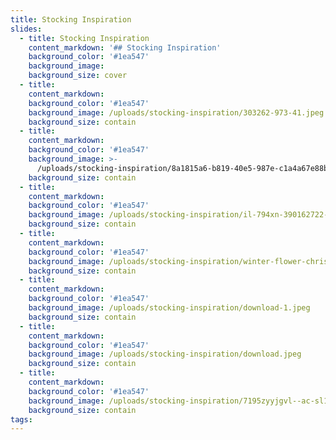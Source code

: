 ```yaml
---
title: Stocking Inspiration
slides:
  - title: Stocking Inspiration
    content_markdown: '## Stocking Inspiration'
    background_color: '#1ea547'
    background_image:
    background_size: cover
  - title:
    content_markdown:
    background_color: '#1ea547'
    background_image: /uploads/stocking-inspiration/303262-973-41.jpeg
    background_size: contain
  - title:
    content_markdown:
    background_color: '#1ea547'
    background_image: >-
      /uploads/stocking-inspiration/8a1815a6-b819-40e5-987e-c1a4a67e88ba-1-e250c87081154c7cea747f0df7e81214.jpeg
    background_size: contain
  - title:
    content_markdown:
    background_color: '#1ea547'
    background_image: /uploads/stocking-inspiration/il-794xn-390162722-c7sk.webp
    background_size: contain
  - title:
    content_markdown:
    background_color: '#1ea547'
    background_image: /uploads/stocking-inspiration/winter-flower-christmas-stockings-1.jpeg
    background_size: contain
  - title:
    content_markdown:
    background_color: '#1ea547'
    background_image: /uploads/stocking-inspiration/download-1.jpeg
    background_size: contain
  - title:
    content_markdown:
    background_color: '#1ea547'
    background_image: /uploads/stocking-inspiration/download.jpeg
    background_size: contain
  - title:
    content_markdown:
    background_color: '#1ea547'
    background_image: /uploads/stocking-inspiration/7195zyyjgvl--ac-sl1500.jpg
    background_size: contain
tags:
---
```



